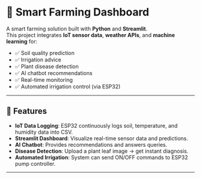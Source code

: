 # 🌱 Smart Farming Dashboard

A smart farming solution built with **Python** and **Streamlit**.  
This project integrates **IoT sensor data**, **weather APIs**, and **machine learning** for:

- ✅ Soil quality prediction  
- ✅ Irrigation advice  
- ✅ Plant disease detection  
- ✅ AI chatbot recommendations  
- ✅ Real-time monitoring  
- ✅ Automated irrigation control (via ESP32)  

---

## 🚀 Features
- **IoT Data Logging**: ESP32 continuously logs soil, temperature, and humidity data into CSV.  
- **Streamlit Dashboard**: Visualize real-time sensor data and predictions.  
- **AI Chatbot**: Provides recommendations and answers queries.  
- **Disease Detection**: Upload a plant leaf image → get instant diagnosis.  
- **Automated Irrigation**: System can send ON/OFF commands to ESP32 pump controller.  

---


